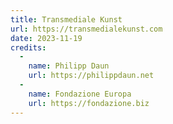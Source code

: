 ```yaml
---
title: Transmediale Kunst
url: https://transmedialekunst.com
date: 2023-11-19
credits:
  -
    name: Philipp Daun
    url: https://philippdaun.net
  -
    name: Fondazione Europa
    url: https://fondazione.biz
---
```

